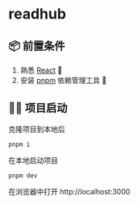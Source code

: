 # readhub

## 📦 前置条件

1. 熟悉 [React](https://beta.reactjs.org/learn) 🤔
2. 安装 [pnpm](https://pnpm.io/zh/installation) 依赖管理工具 🔧

## 🧑‍🚀 项目启动
克隆项目到本地后
```
pnpm i
```
在本地启动项目
```
pnpm dev
```

在浏览器中打开 http://localhost:3000 

